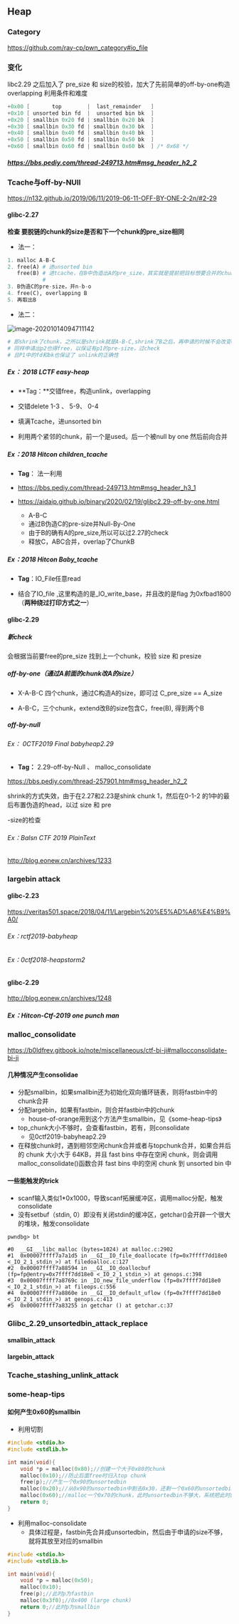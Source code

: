 ## Heap

### Category

https://github.com/ray-cp/pwn_category#io_file







### 变化

libc2.29 之后加入了 pre_size 和 size的校验，加大了先前简单的off-by-one构造overlapping 利用条件和难度

```c
+0x00 [       top        |  last_remainder   ]
+0x10 [ unsorted bin fd  |  unsorted bin bk  ]
+0x20 [ smallbin 0x20 fd | smallbin 0x20 bk  ]
+0x30 [ smallbin 0x30 fd | smallbin 0x30 bk  ]
+0x40 [ smallbin 0x40 fd | smallbin 0x40 bk  ]
+0x50 [ smallbin 0x50 fd | smallbin 0x50 bk  ]
+0x60 [ smallbin 0x60 fd | smallbin 0x60 bk  ] /* 0x68 */
```



##### https://bbs.pediy.com/thread-249713.htm#msg_header_h2_2

### Tcache与off-by-NUll

https://n132.github.io/2019/06/11/2019-06-11-OFF-BY-ONE-2-2n/#2-29

#### glibc-2.27 

 **检查 要脱链的chunk的size是否和下一个chunk的pre_size相同**

-  法一：

```python
1. malloc A-B-C
2. free(A) # 进unsorted bin
   free(B) # 进tcache，在B中伪造出A的pre_size，其实就是提前把目标想要合并的chunk之后的chunk释放就行
           # 
3. B伪造C的pre-size，并n-b-o
4. free(C), overlapping B
5. 再取出B
```

- 法二：

![image-20201014094711142](C:\Users\l00574113\AppData\Roaming\Typora\typora-user-images\image-20201014094711142.png)

```python
# 即shrink了chunk，之所以是shrink就是A-B-C,shrink了B之后，再申请的时候不会改变C中保存的B的pre_size（也就能overlapping的unlink）
# 同样申请出p2也得free，以保证有p1的pre-size，过check
# 且P1中的fd和bk也保证了 unlink的正确性
```





##### Ex： 2018 LCTF easy-heap

- **Tag：**交错free，构造unlink，overlapping

- 交错delete  1-3 、 5-9、 0-4
- 填满Tcache，进unsorted bin
- 利用两个紧邻的chunk，前一个是used。后一个被null by one 然后前向合并

##### Ex：2018 Hitcon children_tcache

- **Tag**： 法一利用

- https://bbs.pediy.com/thread-249713.htm#msg_header_h3_1
- https://aidaip.github.io/binary/2020/02/19/glibc2.29-off-by-one.html
  - A-B-C
  - 通过B伪造C的pre-size并Null-By-One
  - 由于B的确有A的pre_size,所以可以过2.27的check
  - 释放C，ABC合并，overlap了ChunkB

##### Ex：2018 Hitcon Baby_tcache

- **Tag**：IO_File任意read

- 结合了IO_file ,这里构造的是_IO_write_base，并且改的是flag 为0xfbad1800  （**两种绕过打印方式之一**）







#### glibc-2.29

##### 新check

  会根据当前要free的pre_size 找到上一个chunk，校验 size 和 presize

##### off-by-one（通过A前面的chunk改A的size）

- X-A-B-C 四个chunk，通过C构造A的size，即可过  C_pre_size  == A_size

- A-B-C，三个chunk，extend改B的size包含C，free(B), 得到两个B

##### off-by-null

###### Ex： 0CTF2019 Final babyheap2.29

- **Tag：** 2.29-off-by-Null 、 malloc_consolidate

https://bbs.pediy.com/thread-257901.htm#msg_header_h2_2

shrink的方式失效，由于在2.27和2.23是shink chunk 1，然后在0-1-2 的1中的最后布置伪造的head，以过 size 和 pre

-size的检查













###### Ex：Balsn CTF 2019 PlainText

http://blog.eonew.cn/archives/1233













### largebin attack

#### glibc-2.23

https://veritas501.space/2018/04/11/Largebin%20%E5%AD%A6%E4%B9%A0/

###### Ex：rctf2019-babyheap

###### Ex：0ctf2018-heapstorm2

#### glibc-2.29  

http://blog.eonew.cn/archives/1248

##### Ex：Hitcon-Ctf-2019  one punch man

### 



### malloc_consolidate

https://b0ldfrev.gitbook.io/note/miscellaneous/ctf-bi-ji#mallocconsolidate-bi-ji

#### 几种情况产生consolidae

- 分配smallbin，如果smallbin还为初始化双向循环链表，则将fastbin中的chunk合并
- 分配largebin，如果有fastbin，则合并fastbin中的chunk
  - house-of-orange用到这个方法产生smallbin，见《some-heap-tips》
- top_chunk大小不够时，会查看fastbin，若有，则consolidate
  - 见0ctf2019-babyheap2.29
- 在释放chunk时，遇到相邻空闲chunk合并或者与topchunk合并，如果合并后的 chunk 大小大于 64KB，并且 fast bins 中存在空闲 chunk，则会调用malloc_consolidate()函数合并 fast bins 中的空闲 chunk 到 unsorted bin 中

#### 一些能触发的trick

- scanf输入类似1*0x1000，导致scanf拓展缓冲区，调用malloc分配，触发consolidate
- 没有setbuf（stdin, 0）即没有关闭stdin的缓冲区，getchar()会开辟一个很大的堆块，触发consolidate

```shell
pwndbg> bt

#0  __GI___libc_malloc (bytes=1024) at malloc.c:2902
#1  0x00007ffff7a7a1d5 in __GI__IO_file_doallocate (fp=0x7ffff7dd18e0 <_IO_2_1_stdin_>) at filedoalloc.c:127
#2  0x00007ffff7a88594 in __GI__IO_doallocbuf (fp=fp@entry=0x7ffff7dd18e0 <_IO_2_1_stdin_>) at genops.c:398
#3  0x00007ffff7a8769c in _IO_new_file_underflow (fp=0x7ffff7dd18e0 <_IO_2_1_stdin_>) at fileops.c:556
#4  0x00007ffff7a8860e in __GI__IO_default_uflow (fp=0x7ffff7dd18e0 <_IO_2_1_stdin_>) at genops.c:413
#5  0x00007ffff7a83255 in getchar () at getchar.c:37
```



### Glibc_2.29_unsortedbin_attack_replace

#### smallbin_attack

#### largebin_attack

[两种方式利用 one punch man]: https://www.freebuf.com/column/237497.html





### Tcache_stashing_unlink_attack

### some-heap-tips

#### 如何产生0x60的smallbin

- 利用切割

```c
#include <stdio.h>
#include <stdlib.h>

int main(void){
	void *p = malloc(0x80);//创建一个大于0x80的chunk
	malloc(0x10);//防止后面free时归入top chunk
	free(p);//产生一个0x90的unsortedbin
	malloc(0x20);//从0x90的unsortedbin中割去0x30，还剩一个0x60的unsortedbin
	malloc(0x60);//malloc一个0x70的chunk，此时unsortedbin不够大，系统把此时的unsortedbin归类到smallbin下
	return 0;
}
```

- 利用malloc-consolidate
  - 具体过程是，fastbin先合并成unsortedbin，然后由于申请的size不够，就将其放至对应的smallbin

```c
#include <stdio.h>
#include <stdlib.h>

int main(void){
	void *p = malloc(0x50);
	malloc(0x10);
	free(p);//此时p为fastbin
	malloc(0x3f0);//0x400 (large chunk)
	return 0;//此时p为smallbin
}
```

